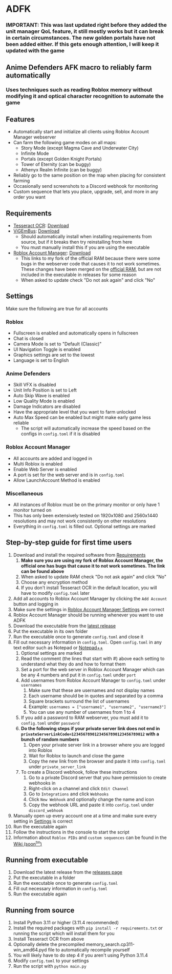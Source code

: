 # ADFK

### IMPORTANT: This was last updated right before they added the unit manager QoL feature, it still mostly works but it can break in certain circumstances. The new golden portals have not been added either. If this gets enough attention, I will keep it updated with the game
## Anime Defenders AFK macro to reliably farm automatically

### Uses techniques such as reading Roblox memory without modifying it and optical character recognition to automate the game

## Features
* Automatically start and initialize all clients using Roblox Account Manager webserver
* Can farm the following game modes on all maps:
  * Story Mode (except Magma Cave and Underwater City)
  * Infinite Mode
  * Portals (except Golden Knight Portals)
  * Tower of Eternity (can be buggy)
  * Athenyx Realm Infinite (can be buggy)
* Reliably go to the same position on the map when placing for consistent farming
* Occasionally send screenshots to a Discord webhook for monitoring
* Custom sequence that lets you place, upgrade, sell, and more in any order you want

## Requirements
* [Tesseract OCR](https://github.com/tesseract-ocr/tesseract): [Download](https://github.com/UB-Mannheim/tesseract/releases/download/v5.4.0.20240606/tesseract-ocr-w64-setup-5.4.0.20240606.exe)
* [ViGEmBus](https://github.com/nefarius/ViGEmBus): [Download](https://github.com/nefarius/ViGEmBus/releases/download/v1.22.0/ViGEmBus_1.22.0_x64_x86_arm64.exe)
  * Should automatically install when installing requirements from source, but if it breaks then try reinstalling from here
  * You must manually install this if you are using the executable
* [Roblox Account Manager](https://github.com/Campionnn/Roblox-Account-Manager): [Download](https://github.com/Campionnn/Roblox-Account-Manager/releases/download/3.6.2/Roblox.Account.Manager.exe)
  * This links to my fork of the official RAM because there were some bugs in the webserver code that causes it to not work sometimes. These changes have been merged on the [official RAM](https://github.com/ic3w0lf22/Roblox-Account-Manager/pull/413), but are not included in the executable in releases for some reason
  * When asked to update check "Do not ask again" and click "No"

## Settings
Make sure the following are true for all accounts  
### Roblox
* Fullscreen is enabled and automatically opens in fullscreen
* Chat is closed
* Camera Mode is set to "Default (Classic)"
* UI Navigation Toggle is enabled
* Graphics settings are set to the lowest
* Language is set to English

### Anime Defenders
* Skill VFX is disabled
* Unit Info Position is set to Left
* Auto Skip Wave is enabled
* Low Quality Mode is enabled
* Damage Indicators are disabled
* Have the appropriate level that you want to farm unlocked
* Auto Max Speed can be enabled but might make early game less reliable
  * The script will automatically increase the speed based on the configs in `config.toml` if it is disabled

### Roblox Account Manager
* All accounts are added and logged in
* Multi Roblox is enabled
* Enable Web Server is enabled
* A port is set for the web server and is in `config.toml`
* Allow LaunchAccount Method is enabled

### Miscellaneous
* All instances of Roblox must be on the primary monitor or only have 1 monitor turned on
* This has only been extensively tested on 1920x1080 and 2560x1440 resolutions and may not work consistently on other resolutions
* Everything in `config.toml` is filled out. Optional settings are marked

## Step-by-step guide for first time users
1. Download and install the required software from [Requirements](#requirements)
   1. **Make sure you are using my fork of Roblox Account Manager, the official one has bugs that cause it to not work sometimes. The link can be found above**
   2. When asked to update RAM check "Do not ask again" and click "No"
   3. Choose any encryption method
   4. If you don't install Tesseract OCR in the default location, you will have to modify `config.toml` later
2. Add all accounts to Roblox Account Manager by clicking the `Add Account` button and logging in
3. Make sure the settings in [Roblox Account Manager Settings](#roblox-account-manager) are correct
4. Roblox Account Manager should be running whenever you want to use ADFK
5. Download the executable from the [latest release](https://github.com/Campionnn/ADFK/releases/latest)
6. Put the executable in its own folder
7. Run the executable once to generate `config.toml` and close it
8. Fill out necessary information in `config.toml`. Open `config.toml` in any text editor such as Notepad or [Notepad++](https://notepad-plus-plus.org/downloads/)
   1. Optional settings are marked
   2. Read the comment (the lines that start with #) above each setting to understand what they do and how to format them
   3. Set a port for the web server in Roblox Account Manager which can be any 4 numbers and put it in `config.toml` under `port`
   4. Add usernames from Roblox Account Manager to `config.toml` under `usernames`
      1. Make sure that these are usernames and not display names
      2. Each username should be in quotes and separated by a comma
      3. Square brackets surround the list of usernames
      4. Example: `usernames = ["username1", "username2", "username3"]`
      5. You can use any number of usernames from 1 to 4
   5. If you add a password to RAM webserver, you must add it to `config.toml` under `password`
   6. **Do the following steps if your private server link does not end in `privateServerLinkCode=12345678901234567890123456789012` with a bunch of random numbers**
      1. Open your private server link in a browser where you are logged into Roblox
      2. Wait for Roblox to launch and close the game
      3. Copy the new link from the browser and paste it into `config.toml` under `private_server_link`
   7. To create a Discord webhook, follow these instructions
      1. Go to a private Discord server that you have permission to create webhooks in
      2. Right-click on a channel and click `Edit Channel`
      3. Go to `Integrations` and click `Webhooks`
      4. Click `New Webhook` and optionally change the name and icon
      5. Copy the webhook URL and paste it into `config.toml` under `discord_webhook`
9. Manually open up every account one at a time and make sure every setting in [Settings](#settings) is correct
10. Run the executable again
11. Follow the instructions in the console to start the script
12. Information about `Roblox PIDs` and `custom sequences` can be found in the [Wiki (soon<sup>tm</sup>)](https://github.com/Campionnn/ADFK/wiki)

## Running from executable
1. Download the latest release from the [releases page](https://github.com/Campionnn/ADFK/releases/latest)
2. Put the executable in a folder
3. Run the executable once to generate `config.toml` 
4. Fill out necessary information in `config.toml`
5. Run the executable again

## Running from source
1. Install Python 3.11 or higher (3.11.4 recommended)
2. Install the required packages with `pip install -r requirements.txt` or running the script which will install them for you
3. Install Tesseract OCR from above
4. Optionally delete the precompiled memory_search.cp311-win_amd64.pyd file to automatically recompile yourself
5. You will likely have to do step 4 if you aren't using Python 3.11.4
6. Modify `config.toml` to your settings
7. Run the script with `python main.py`